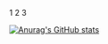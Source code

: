 
1
2
3

[![Anurag's GitHub stats](https://github-readme-stats.vercel.app/api?username=leandrolccs)](https://github.com/leandrolccs/github-readme-stats)
